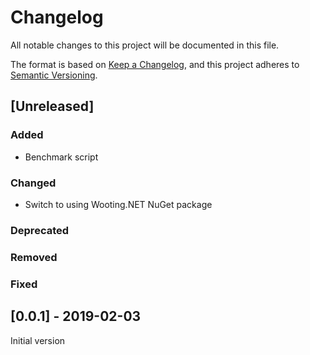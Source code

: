 # Changelog
All notable changes to this project will be documented in this file.

The format is based on [Keep a Changelog](https://keepachangelog.com/en/1.0.0/), and this project adheres to [Semantic Versioning](https://semver.org/spec/v2.0.0.html).

## [Unreleased]
### Added
- Benchmark script
### Changed 
- Switch to using Wooting.NET NuGet package
### Deprecated
### Removed
### Fixed

## [0.0.1] - 2019-02-03
Initial version